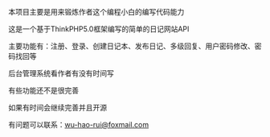 本项目主要是用来锻炼作者这个编程小白的编写代码能力

这是一个基于ThinkPHP5.0框架编写的简单的日记网站API

主要功能有：注册、登录、创建日记本、发布日记、多级回复、用户密码修改、密码找回等

后台管理系统看作者有没有时间写

有些功能还不是很完善

如果有时间会继续完善并且开源

有问题可以联系：wu-hao-rui@foxmail.com